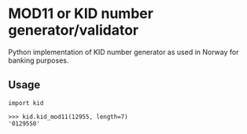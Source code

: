 # MOD11 or KID number generator/validator

Python implementation of KID number generator as used in Norway for
banking purposes.

## Usage

```
import kid

>>> kid.kid_mod11(12955, length=7)
'0129550'
```

